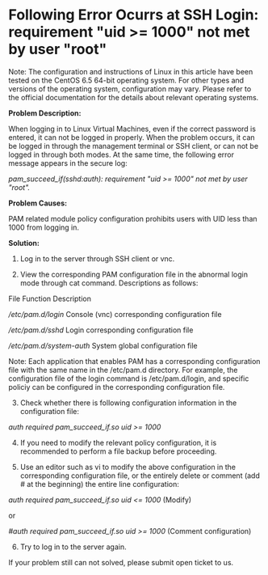 # Following Error Ocurrs at SSH Login: requirement "uid >= 1000" not met by user "root"



Note: The configuration and instructions of Linux in this article have been tested on the CentOS 6.5 64-bit operating system. For other types and versions of the operating system, configuration may vary. Please refer to the official documentation for the details about relevant operating systems.



**Problem Description:**

When logging in to Linux Virtual Machines, even if the correct password is entered, it can not be logged in properly. When the problem occurs, it can be logged in through the management terminal or SSH client, or can not be logged in through both modes. At the same time, the following error message appears in the secure log:

*pam_succeed_if(sshd:auth): requirement "uid >= 1000" not met by user "root".*



**Problem Causes:**

PAM related module policy configuration prohibits users with UID less than 1000 from logging in.



**Solution:**


1. Log in to the server through SSH client or vnc.

2. View the  corresponding PAM configuration file in the abnormal login mode through cat command. Descriptions as follows:

File              Function Description

*/etc/pam.d/login*	Console (vnc) corresponding configuration file

*/etc/pam.d/sshd*	Login corresponding configuration file

*/etc/pam.d/system-auth*	System global configuration file

Note: Each application that enables PAM has a corresponding configuration file with the same name in the /etc/pam.d directory. For example, the configuration file of the login command is /etc/pam.d/login, and specific policiy can be configured in the corresponding configuration file.



3. Check whether there is following configuration information in the configuration file:

*auth        required      pam_succeed_if.so uid >= 1000*

4. If you need to modify the relevant policy configuration, it is recommended to perform a file backup before proceeding.

5. Use an editor such as vi to modify the above configuration in the corresponding configuration file, or the entirely delete or comment (add # at the beginning) the entire line configuration:

*auth        required      pam_succeed_if.so uid <= 1000*  (Modify)

or

*#auth        required      pam_succeed_if.so uid >= 1000* (Comment configuration)

6. Try to log in to the server again.



If your problem still can not solved, please submit open ticket to us.
